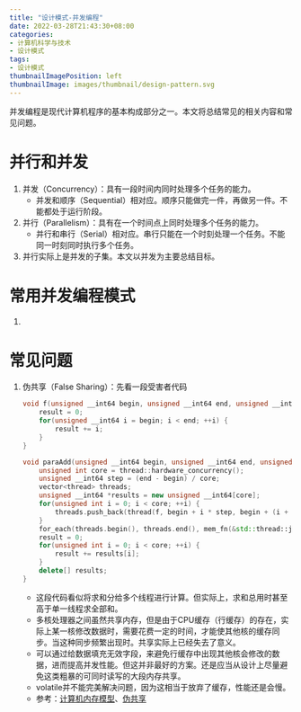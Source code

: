 ```yaml
---
title: "设计模式-并发编程"
date: 2022-03-28T21:43:30+08:00
categories:
- 计算机科学与技术
- 设计模式
tags:
- 设计模式
thumbnailImagePosition: left
thumbnailImage: images/thumbnail/design-pattern.svg
---
```

并发编程是现代计算机程序的基本构成部分之一。本文将总结常见的相关内容和常见问题。
<!--more-->
# 并行和并发
1. 并发（Concurrency）：具有一段时间内同时处理多个任务的能力。
    - 并发和顺序（Sequential）相对应。顺序只能做完一件，再做另一件。不能都处于运行阶段。
1. 并行（Parallelism）：具有在一个时间点上同时处理多个任务的能力。
    - 并行和串行（Serial）相对应。串行只能在一个时刻处理一个任务。不能同一时刻同时执行多个任务。
1. 并行实际上是并发的子集。本文以并发为主要总结目标。
# 常用并发编程模式
1. 
# 常见问题
1. 伪共享（False Sharing）：先看一段受害者代码
    ```cpp
    void f(unsigned __int64 begin, unsigned __int64 end, unsigned __int64 &result) noexcept {
        result = 0;
        for(unsigned __int64 i = begin; i < end; ++i) {
            result += i;
        }
    }

    void paraAdd(unsigned __int64 begin, unsigned __int64 end, unsigned __int64 &result) {
        unsigned int core = thread::hardware_concurrency();
        unsigned __int64 step = (end - begin) / core;
        vector<thread> threads;
        unsigned __int64 *results = new unsigned __int64[core];
        for(unsigned int i = 0; i < core; ++i) {
            threads.push_back(thread(f, begin + i * step, begin + (i + 1) * step, ref(result[i])));
        }
        for_each(threads.begin(), threads.end(), mem_fn(&std::thread::join));
        result = 0;
        for(unsigned int i = 0; i < core; ++i) {
            result += results[i];
        }
        delete[] results;
    }
    ```
    - 这段代码看似将求和分给多个线程进行计算。但实际上，求和总用时甚至高于单一线程求全部和。
    - 多核处理器之间虽然共享内存，但是由于CPU缓存（行缓存）的存在，实际上某一核修改数据时，需要花费一定的时间，才能使其他核的缓存同步。当这种同步频繁出现时。共享实际上已经失去了意义。
    - 可以通过给数据填充无效字段，来避免行缓存中出现其他核会修改的数据，进而提高并发性能。但这并非最好的方案。还是应当从设计上尽量避免这类粗暴的可同时读写的大段内存共享。
    - volatile并不能完美解决问题，因为这相当于放弃了缓存，性能还是会慢。
    - 参考：[计算机内存模型](https://blog.csdn.net/weixin_48024348/article/details/113926049)、[伪共享](https://zhuanlan.zhihu.com/p/124974025)